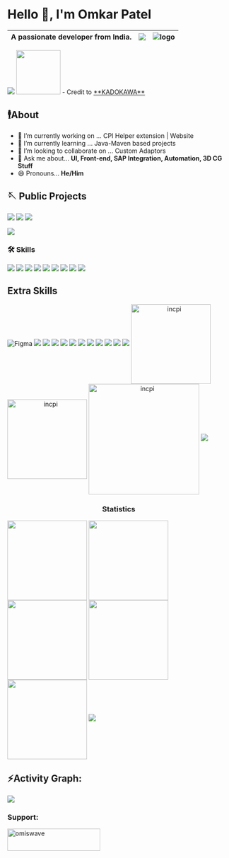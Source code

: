 # Hello 👋, I'm Omkar Patel
|A passionate developer from India. |<a href="https://github.com/incpi" target="_blank"><img src="https://img.shields.io/badge/GitHub-100000?style=for-the-badge&logo=github&logoColor=white" target="_blank"></a> |![logo](https://komarev.com/ghpvc/?username=incpi&label=Profile%20views&color=00bfff&style=flat)|
|-|-|-|
<img src="https://user-images.githubusercontent.com/73097560/115834477-dbab4500-a447-11eb-908a-139a6edaec5c.gif"/>
<img width="100" src="https://shadow-garden.jp/1st/assets/img/special/special12/KJ_icon3_03.png"/> - Credit to <a href="https://shadow-garden.jp/special/special12.php">**KADOKAWA**</a>

## 🕴️About
- 🔭 I’m currently working on ... CPI Helper extension | Website
- 🌱 I’m currently learning ... Java-Maven based projects
- 👯 I’m looking to collaborate on ... Custom Adaptors
- 💬 Ask me about... **UI, Front-end, SAP Integration, Automation, 3D CG Stuff**
- 😄 Pronouns... **He/Him**
## 🪡 Public Projects

[![](https://img.shields.io/badge/my_portfolio-000?style=for-the-badge&logo=ko-fi&logoColor=green)](https://incpi.github.io/) [![](https://img.shields.io/badge/SAP_CPI_Custom_Adaptor-000?style=for-the-badge&logo=ko-fi&logoColor=blue)](https://github.com/incpi/Veeva_integration_adaptor) [![](https://img.shields.io/badge/Swift_Helper_browser_extension-000?style=for-the-badge&logo=ko-fi&logoColor=red)](https://github.com/incpi/Swift-Helper-browser-extension)

<img src="https://user-images.githubusercontent.com/73097560/115834477-dbab4500-a447-11eb-908a-139a6edaec5c.gif"> <h3> 🛠 Skills </h3>

![](ttps://www.vectorlogo.zone/logos/java/java-icon.svg) ![](https://www.vectorlogo.zone/logos/groovy-lang/groovy-lang-icon.svg) ![](https://www.vectorlogo.zone/logos/w3_html5/w3_html5-icon.svg) ![](https://www.vectorlogo.zone/logos/python/python-icon.svg) ![](https://www.vectorlogo.zone/logos/w3_css/w3_css-icon.svg) ![](https://www.vectorlogo.zone/logos/java/java-icon.svg) ![](https://www.vectorlogo.zone/logos/veeva/veeva-icon.sg) ![](https://www.vectorlogo.zone/logos/javascript/javascript-icon.svg) ![](https://www.vectorlogo.zone/logos/getpostman/getpostman-icon.svg)

## Extra Skills

![Figma](https://www.vectorlogo.zone/logos/figma/figma-icon.svg) ![](https://www.vectorlogo.zone/logos/sketchapp/sketchapp-icon.svg) ![](https://www.vectorlogo.zone/logos/ractjs/reactjs-icon.svg) ![](https://www.vectorlogo.zone/logos/getbootstrap/getbootstrap-icon.svg) ![](https://www.vectorlogo.zone/logos/nodejs/nodejs-icon.svg) ![](https://www.vectorlogo.zone/logos/sqlite/sqlite-icon.svg) ![](https//www.vectorlogo.zone/logos/mysql/mysql-icon.svg) ![](https://www.vectorlogo.zone/logos/mongodb/mongodb-icon.svg) ![](https://www.vectorlogo.zone/logos/npmjs/npmjs-icon.svg) ![](https://www.vectorlogo.zone/logos/adobe_illustrator/adobe_illustrator-icon.svg) ![](https://download.blender.org/branding/community/blender_community_badge_black.svg)
<img src="https://user-images.githubusercontent.com/73097560/115834477-dbab4500-a447-11eb-908a-139a6edaec5c.gif">
<span  align="center">
<img align="center" src="https://github-readme-stats.vercel.app/api?username=incpi&show_icons=true&theme=transparent&hide_border=true&locale=en" alt="incpi" height="180em"/>
<img align="center" src="https://github-readme-streak-stats.herokuapp.com/?user=incpi&theme=transparent&hide_border=true" alt="incpi" height="180em"/>
<img align="center" src="https://github-readme-stats.vercel.app/api/top-langs?username=incpi&show_icons=true&theme=transparent&hide_border=true" alt="incpi" height="250em"/>
</span>
<img src="https://user-images.githubusercontent.com/73097560/115834477-dbab4500-a447-11eb-908a-139a6edaec5c.gif">

<h3 align="center">Statistics</h3>
<span align="center">
<img align="center" src="http://github-profile-summary-cards.vercel.app/api/cards/stats?username=incpi&theme=github_dark&hide_border=true" height="180em" />
<img align="center" src="http://github-profile-summary-cards.vercel.app/api/cards/most-commit-language?username=incpi&theme=github_dark&hide_border=true" height="180em" />
<img align="center" src="http://github-profile-summary-cards.vercel.app/api/cards/repos-per-language?username=incpi&theme=github_dark&hide_border=true" height="180em" />
<img align="center" src="http://github-profile-summary-cards.vercel.app/api/cards/productive-time?username=incpi&theme=github_dark&hide_border=true" height="180em" />
<img align="center" src="http://github-profile-summary-cards.vercel.app/api/cards/profile-details?username=incpi&theme=github_dark&hide_border=true" height="180em" />
</span>
<img src="https://user-images.githubusercontent.com/73097560/115834477-dbab4500-a447-11eb-908a-139a6edaec5c.gif">

<h2 align="left">⚡Activity Graph:</h2>
<img align="center" src="https://github-readme-activity-graph.vercel.app/graph?username=incpi&theme=github-dark"/>
<h3 align="left">Support:</h3>
<a href="https://ko-fi.com/omiswave"><img align="left" src="https://cdn.ko-fi.com/cdn/kofi3.png?v=3" height="50" width="210" alt="omiswave"/></a>

